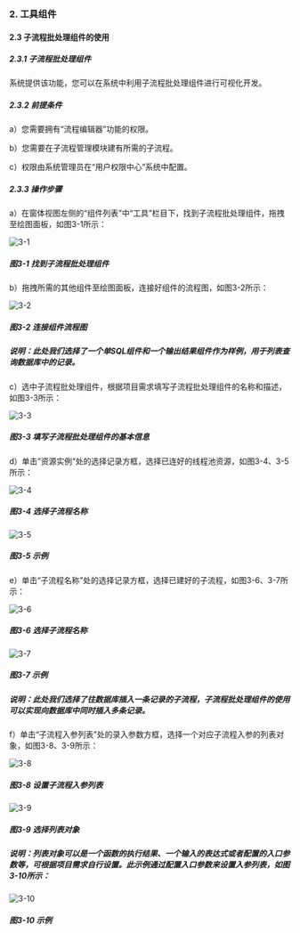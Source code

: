 ### 2. 工具组件

#### 2.3 子流程批处理组件的使用

##### 2.3.1 子流程批处理组件

系统提供该功能，您可以在系统中利用子流程批处理组件进行可视化开发。

##### 2.3.2 前提条件

a）您需要拥有“流程编辑器”功能的权限。

b）您需要在子流程管理模块建有所需的子流程。

c）权限由系统管理员在“用户权限中心”系统中配置。

##### 2.3.3 操作步骤

a）在窗体视图左侧的“组件列表”中“工具”栏目下，找到子流程批处理组件，拖拽至绘图面板，如图3-1所示：

![3-1](https://www.feisuanyz.com/fsimage/zc-image/cz_22_1_7_1.png)

##### 图3-1 找到子流程批处理组件

b）拖拽所需的其他组件至绘图面板，连接好组件的流程图，如图3-2所示：

![3-2](https://www.feisuanyz.com/fsimage/zc-image/cz_22_1_7_2.png)

##### 图3-2 连接组件流程图

##### 说明：此处我们选择了一个单SQL组件和一个输出结果组件作为样例，用于列表查询数据库中的记录。

c）选中子流程批处理组件，根据项目需求填写子流程批处理组件的名称和描述，如图3-3所示：

![3-3](https://www.feisuanyz.com/fsimage/zc-image/cz_22_1_7_3.png)

##### 图3-3 填写子流程批处理组件的基本信息

d）单击”资源实例“处的选择记录方框，选择已连好的线程池资源，如图3-4、3-5所示：

![3-4](https://www.feisuanyz.com/fsimage/zc-image/cz_22_1_7_4.png)

##### 图3-4 选择子流程名称

![3-5](https://www.feisuanyz.com/fsimage/zc-image/cz_22_1_7_5.png)

##### 图3-5 示例

e）单击“子流程名称”处的选择记录方框，选择已建好的子流程，如图3-6、3-7所示：

![3-6](https://www.feisuanyz.com/fsimage/zc-image/cz_22_1_7_6.png)

##### 图3-6 选择子流程名称

![3-7](https://www.feisuanyz.com/fsimage/zc-image/cz_22_1_7_7.png)

##### 图3-7 示例

##### 说明：此处我们选择了往数据库插入一条记录的子流程，子流程批处理组件的使用可以实现向数据库中同时插入多条记录。

f）单击“子流程入参列表”处的录入参数方框，选择一个对应子流程入参的列表对象，如图3-8、3-9所示：

![3-8](https://www.feisuanyz.com/fsimage/zc-image/cz_22_1_7_8.png)

##### 图3-8 设置子流程入参列表

![3-9](https://www.feisuanyz.com/fsimage/zc-image/cz_22_1_7_9.png)

##### 图3-9 选择列表对象

##### 说明：列表对象可以是一个函数的执行结果、一个输入的表达式或者配置的入口参数等，可根据项目需求自行设置。此示例通过配置入口参数来设置入参列表，如图3-10所示：

![3-10](https://www.feisuanyz.com/fsimage/zc-image/cz_22_1_7_10.png)

##### 图3-10 示例
